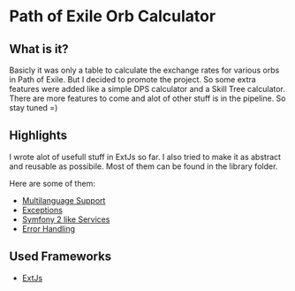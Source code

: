 Path of Exile Orb Calculator
============================

What is it?
-----------

Basicly it was only a table to calculate the exchange rates for various orbs in Path of Exile.
But I decided to promote the project. So some extra features were added like a simple DPS calculator and
a Skill Tree calculator. There are more features to come and alot of other stuff is in the pipeline. 
So stay tuned =) 

Highlights
----------

I wrote alot of usefull stuff in ExtJs so far. I also tried to make it as abstract and reusable as possibile.
Most of them can be found in the library folder.

Here are some of them:

* [Multilanguage Support](https://github.com/4rg0n/poe_orb_calc/blob/master/js/ext/app/library/language/Language.js)
* [Exceptions](https://github.com/4rg0n/poe_orb_calc/blob/master/js/ext/app/library/exception/Exception.js)
* [Symfony 2 like Services](https://github.com/4rg0n/poe_orb_calc/blob/master/js/ext/app/library/service/Service.js)
* [Error Handling](https://github.com/4rg0n/poe_orb_calc/blob/master/js/ext/app/library/error/ErrorManager.js)

Used Frameworks
---------------

* [ExtJs](http://www.sencha.com/products/extjs/)






